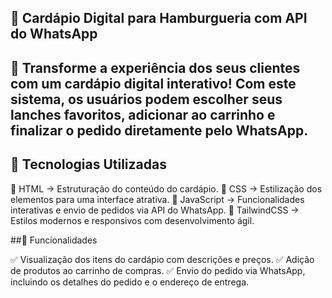 ## 🍔 Cardápio Digital para Hamburgueria com API do WhatsApp

## 📢 Transforme a experiência dos seus clientes com um cardápio digital interativo! Com este sistema, os usuários podem escolher seus lanches favoritos, adicionar ao carrinho e finalizar o pedido diretamente pelo WhatsApp.

## 🚀 Tecnologias Utilizadas

🔹 HTML → Estruturação do conteúdo do cardápio.
🔹 CSS → Estilização dos elementos para uma interface atrativa.
🔹 JavaScript → Funcionalidades interativas e envio de pedidos via API do WhatsApp.
🔹 TailwindCSS → Estilos modernos e responsivos com desenvolvimento ágil.

##🎯 Funcionalidades

✅ Visualização dos itens do cardápio com descrições e preços.
✅ Adição de produtos ao carrinho de compras.
✅ Envio do pedido via WhatsApp, incluindo os detalhes do pedido e o endereço de entrega.
